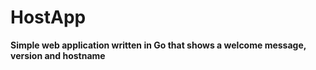 # HostApp
**Simple web application written in Go that shows a welcome message, version and hostname**
